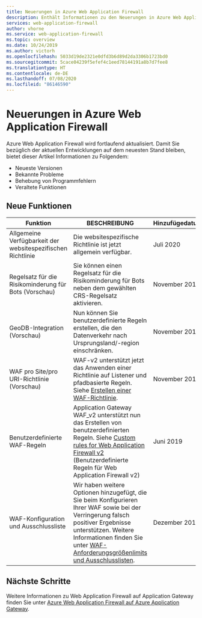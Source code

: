 ```yaml
---
title: Neuerungen in Azure Web Application Firewall
description: Enthält Informationen zu den Neuerungen in Azure Web Application Firewall, z. B. aktuelle Versionshinweise, bekannte Probleme, Fehlerbehebungen, veraltete Funktionen und anstehende Änderungen.
services: web-application-firewall
author: vhorne
ms.service: web-application-firewall
ms.topic: overview
ms.date: 10/24/2019
ms.author: victorh
ms.openlocfilehash: 5033d19de2321e0dfd3b6d89d2da3306b1723bd0
ms.sourcegitcommit: 5cace04239f5efef4c1eed78144191a8b7d7fee8
ms.translationtype: HT
ms.contentlocale: de-DE
ms.lasthandoff: 07/08/2020
ms.locfileid: "86146590"
---
```

# <a name="whats-new-in-azure-web-application-firewall"></a>Neuerungen in Azure Web Application Firewall

Azure Web Application Firewall wird fortlaufend aktualisiert. Damit Sie bezüglich der aktuellen Entwicklungen auf dem neuesten Stand bleiben, bietet dieser Artikel Informationen zu Folgendem:

- Neueste Versionen
- Bekannte Probleme
- Behebung von Programmfehlern
- Veraltete Funktionen

## <a name="new-features"></a>Neue Funktionen

|Funktion  |BESCHREIBUNG  |Hinzufügedatum  |
|---------|---------|---------|
|Allgemeine Verfügbarkeit der websitespezifischen Richtlinie| Die websitespezifische Richtlinie ist jetzt allgemein verfügbar. | Juli 2020 |
|Regelsatz für die Risikominderung für Bots (Vorschau)|Sie können einen Regelsatz für die Risikominderung für Bots neben dem gewählten CRS-Regelsatz aktivieren. | November 2019 |
|GeoDB-Integration (Vorschau)|Nun können Sie benutzerdefinierte Regeln erstellen, die den Datenverkehr nach Ursprungsland/-region einschränken. | November 2019 |
|WAF pro Site/pro URI-Richtlinie (Vorschau)|WAF-v2 unterstützt jetzt das Anwenden einer Richtlinie auf Listener und pfadbasierte Regeln. Siehe [Erstellen einer WAF-Richtlinie](create-waf-policy-ag.md). | November 2019 |
|Benutzerdefinierte WAF-Regeln |Application Gateway WAF_v2 unterstützt nun das Erstellen von benutzerdefinierten Regeln. Siehe [Custom rules for Web Application Firewall v2](custom-waf-rules-overview.md) (Benutzerdefinierte Regeln für Web Application Firewall v2) |Juni 2019 |
|WAF-Konfiguration und Ausschlussliste     |Wir haben weitere Optionen hinzugefügt, die Sie beim Konfigurieren Ihrer WAF sowie bei der Verringerung falsch positiver Ergebnisse unterstützen. Weitere Informationen finden Sie unter [WAF-Anforderungsgrößenlimits und Ausschlusslisten](application-gateway-waf-configuration.md).|Dezember 2018|

## <a name="next-steps"></a>Nächste Schritte

Weitere Informationen zu Web Application Firewall auf Application Gateway finden Sie unter [Azure Web Application Firewall auf Azure Application Gateway](ag-overview.md).
